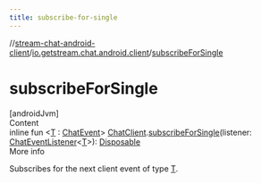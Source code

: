 ```yaml
---
title: subscribe-for-single
---
```

//[stream-chat-android-client](../../index.md)/[io.getstream.chat.android.client](index.md)/[subscribeForSingle](subscribeForSingle.md)



# subscribeForSingle  
[androidJvm]  
Content  
inline fun &lt;[T](subscribeForSingle.md) : [ChatEvent](../io.getstream.chat.android.client.events/ChatEvent/index.md)&gt; [ChatClient](ChatClient/index.md).[subscribeForSingle](subscribeForSingle.md)(listener: [ChatEventListener](ChatEventListener/index.md)&lt;[T](subscribeForSingle.md)&gt;): [Disposable](../io.getstream.chat.android.client.utils.observable/Disposable/index.md)  
More info  


Subscribes for the next client event of type [T](subscribeForSingle.md).

  



